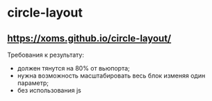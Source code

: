 # circle-layout
## https://xoms.github.io/circle-layout/
Требования к результату:
- должен тянутся на 80% от вьюпорта;
- нужна возможность масштабировать весь блок изменяя один параметр;
- без использования js
